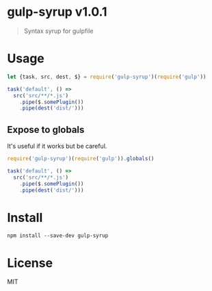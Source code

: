 # gulp-syrup v1.0.1

> Syntax syrup for gulpfile

# Usage

```js
let {task, src, dest, $} = require('gulp-syrup')(require('gulp'))

task('default', () =>
  src('src/**/*.js')
    .pipe($.somePlugin())
    .pipe(dest('dist/')))
```

## Expose to globals

It's useful if it works but be careful.

```js
require('gulp-syrup')(require('gulp')).globals()

task('default', () =>
  src('src/**/*.js')
    .pipe($.somePlugin())
    .pipe(dest('dist/')))
```

# Install

    npm install --save-dev gulp-syrup

# License

MIT
